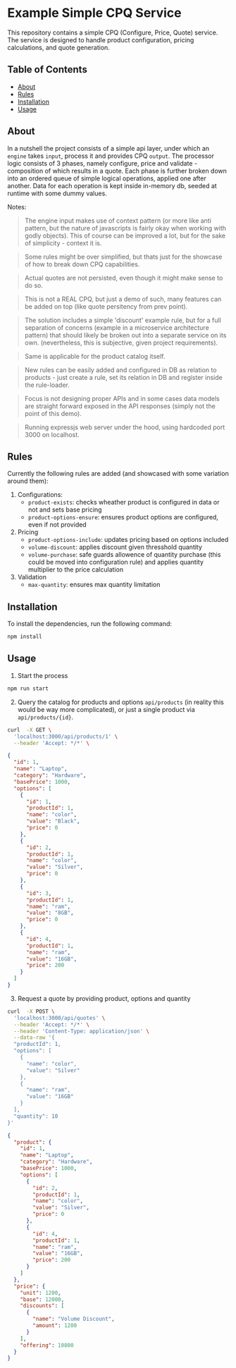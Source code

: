 # Example Simple CPQ Service

This repository contains a simple CPQ (Configure, Price, Quote) service. The service is designed to handle product configuration, pricing calculations, and quote generation. 

## Table of Contents
 
- [About](#about)
- [Rules](#rules)
- [Installation](#installation)
- [Usage](#usage)

## About

In a nutshell the project consists of a simple api layer, under which an `engine` takes `input`, process it and provides CPQ `output`. The processor logic consists of 3 phases, namely configure, price and validate - composition of which results in a quote. Each phase is further broken down into an ordered queue of simple logical operations, applied one after another. Data for each operation is kept inside in-memory db, seeded at runtime with some dummy values.

Notes:

> The engine input makes use of context pattern (or more like anti pattern, but the nature of javascripts is fairly okay when working with godly objects). This of course can be improved a lot, but for the sake of simplicity - context it is.

> Some rules might be over simplified, but thats just for the showcase of how to break down CPQ capabilities.

> Actual quotes are not persisted, even though it might make sense to do so.

> This is not a REAL CPQ, but just a demo of such, many features can be added on top (like quote persitency from prev point).

> The solution includes a simple 'discount' example rule, but for a full separation of concerns (example in a microservice architecture pattern) that should 
likely be broken out into a separate service on its own. (nevertheless, this is subjective, given project requirements).

> Same is applicable for the product catalog itself.

> New rules can be easily added and configured in DB as relation to products - just create a rule, set its relation in DB and register inside the rule-loader.

> Focus is not designing proper APIs and in some cases data models are straight forward exposed in the API responses (simply not the point of this demo).

> Running expressjs web server under the hood, using hardcoded port 3000 on localhost.

## Rules

Currently the following rules are added (and showcased with some variation around them):

1. Configurations:
    - `product-exists`: checks wheather product is configured in data or not and sets base pricing
    - `product-options-ensure`: ensures product options are configured, even if not provided
2. Pricing
    - `product-options-include`: updates pricing based on options included
    - `volume-discount`: applies discount given thresshold quantity
    - `volume-purchase`: safe guards allowence of quantity purchase (this could be moved into configuration rule) and applies quantity multiplier to the price calculation
3. Validation
    - `max-quantity`: ensures max quantity limitation

## Installation

To install the dependencies, run the following command:

```bash
npm install
```

## Usage

1. Start the process

```bash
npm run start
```

2. Query the catalog for products and options `api/products` (in reality this would be way more complicated), or just a single product via `api/products/{id}`.

```bash
curl  -X GET \
  'localhost:3000/api/products/1' \
  --header 'Accept: */*' \
```

```json
{
  "id": 1,
  "name": "Laptop",
  "category": "Hardware",
  "basePrice": 1000,
  "options": [
    {
      "id": 1,
      "productId": 1,
      "name": "color",
      "value": "Black",
      "price": 0
    },
    {
      "id": 2,
      "productId": 1,
      "name": "color",
      "value": "Silver",
      "price": 0
    },
    {
      "id": 3,
      "productId": 1,
      "name": "ram",
      "value": "8GB",
      "price": 0
    },
    {
      "id": 4,
      "productId": 1,
      "name": "ram",
      "value": "16GB",
      "price": 200
    }
  ]
}
```

3. Request a quote by providing product, options and quantity

```bash
curl  -X POST \
  'localhost:3000/api/quotes' \
  --header 'Accept: */*' \
  --header 'Content-Type: application/json' \
  --data-raw '{
  "productId": 1,
  "options": [
    {
      "name": "color",
      "value": "Silver"
    },
    {
      "name": "ram",
      "value": "16GB"
    }
  ],
  "quantity": 10
}'
```

```json
{
  "product": {
    "id": 1,
    "name": "Laptop",
    "category": "Hardware",
    "basePrice": 1000,
    "options": [
      {
        "id": 2,
        "productId": 1,
        "name": "color",
        "value": "Silver",
        "price": 0
      },
      {
        "id": 4,
        "productId": 1,
        "name": "ram",
        "value": "16GB",
        "price": 200
      }
    ]
  },
  "price": {
    "unit": 1200,
    "base": 12000,
    "discounts": [
      {
        "name": "Volume Discount",
        "amount": 1200
      }
    ],
    "offering": 10800
  }
}
```